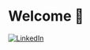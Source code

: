 # Welcome 🫡

[![LinkedIn](https://img.shields.io/badge/linkedin-%230077B5.svg?style=for-the-badge&logo=linkedin&logoColor=white)](https://linkedin.com/in/hecam)
